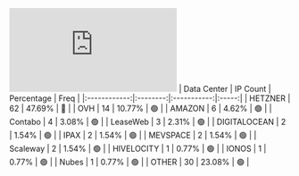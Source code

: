 ![Diagramm](https://github.com/obajay/StateSync-snapshots/blob/main/Projects/Juno/1/README.md)
| Data Center | IP Count | Percentage | Freq |
|:------------:|:--------:|:-----------:|:-----:|
| HETZNER | 62 | 47.69% | 🔴 |
| OVH | 14 | 10.77% | 🟢 |
| AMAZON | 6 | 4.62% | 🟢 |
| Contabo | 4 | 3.08% | 🟢 |
| LeaseWeb | 3 | 2.31% | 🟢 |
| DIGITALOCEAN | 2 | 1.54% | 🟢 |
| IPAX | 2 | 1.54% | 🟢 |
| MEVSPACE | 2 | 1.54% | 🟢 |
| Scaleway | 2 | 1.54% | 🟢 |
| HIVELOCITY | 1 | 0.77% | 🟢 |
| IONOS | 1 | 0.77% | 🟢 |
| Nubes | 1 | 0.77% | 🟢 |
| OTHER | 30 | 23.08% | 🟢 |